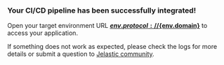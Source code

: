 ### Your CI/CD pipeline has been successfully integrated!

Open your target environment URL **[${env.protocol}://${env.domain}](${env.protocol}://${env.domain})** to access your application.

If something does not work as expected, please check the logs for more details or submit a question to [Jelastic community](https://stackoverflow.com/questions/tagged/jelastic).

